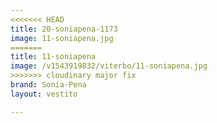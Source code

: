 ```yaml
---
<<<<<<< HEAD
title: 20-soniapena-1173
image: 11-soniapena.jpg
=======
title: 11-soniapena
image: /v1543919832/viterbo/11-soniapena.jpg
>>>>>>> cloudinary major fix
brand: Sonia-Pena
layout: vestito

---
```

